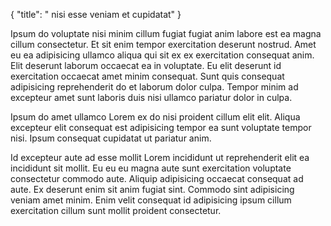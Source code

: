 {
  "title": " nisi esse veniam et cupidatat"
}

Ipsum do voluptate nisi minim cillum fugiat fugiat anim labore est ea magna cillum consectetur. Et sit enim tempor exercitation deserunt nostrud. Amet eu ea adipisicing ullamco aliqua qui sit ex ex exercitation consequat anim. Elit deserunt laborum occaecat ea in voluptate. Eu elit deserunt id exercitation occaecat amet minim consequat. Sunt quis consequat adipisicing reprehenderit do et laborum dolor culpa. Tempor minim ad excepteur amet sunt laboris duis nisi ullamco pariatur dolor in culpa.

Ipsum do amet ullamco Lorem ex do nisi proident cillum elit elit. Aliqua excepteur elit consequat est adipisicing tempor ea sunt voluptate tempor nisi. Ipsum consequat cupidatat ut pariatur anim.

Id excepteur aute ad esse mollit Lorem incididunt ut reprehenderit elit ea incididunt sit mollit. Eu eu eu magna aute sunt exercitation voluptate consectetur commodo aute. Aliquip adipisicing occaecat consequat ad aute. Ex deserunt enim sit anim fugiat sint. Commodo sint adipisicing veniam amet minim. Enim velit consequat id adipisicing ipsum cillum exercitation cillum sunt mollit proident consectetur.